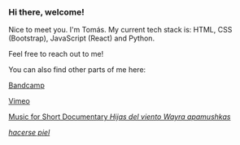 ### Hi there, welcome! 

Nice to meet you. I'm Tomás. 
My current tech stack is: HTML, CSS (Bootstrap), JavaScript (React) and Python.

Feel free to reach out to me! 

You can also find other parts of me here: 

[Bandcamp](https://tomasproano.bandcamp.com)

[Vimeo](https://vimeo.com/tomasproano)

[Music for Short Documentary *Hijas del viento Wayra apamushkas*](https://www.youtube.com/watch?v=-2Zx_ZJ9HQE)

[*hacerse piel*](https://tomasproanop.github.io/hacerse-piel)

